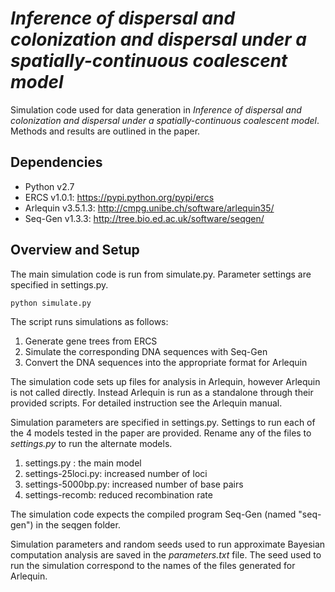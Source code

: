 # _Inference of dispersal and colonization and dispersal under a spatially-continuous coalescent model_

Simulation code used for data generation in _Inference of dispersal and colonization and dispersal under a spatially-continuous coalescent model_. Methods and results are outlined in the paper.

## Dependencies
* Python v2.7
* ERCS v1.0.1: https://pypi.python.org/pypi/ercs
* Arlequin v3.5.1.3: http://cmpg.unibe.ch/software/arlequin35/
* Seq-Gen v1.3.3: http://tree.bio.ed.ac.uk/software/seqgen/

## Overview and Setup
The main simulation code is run from simulate.py. Parameter settings are specified in settings.py.

``python simulate.py``

 The script runs simulations as follows:

1. Generate gene trees from ERCS
2. Simulate the corresponding DNA sequences with Seq-Gen
3. Convert the DNA sequences into the appropriate format for Arlequin

The simulation code sets up files for analysis in Arlequin, however Arlequin is not called directly. Instead Arlequin is run as a standalone through their provided scripts. For detailed instruction see the Arlequin manual.

Simulation parameters are specified in settings.py. Settings to run each of the 4 models tested in the paper are provided. Rename any of the files to _settings.py_ to run the alternate models.

1. settings.py : the main model
2. settings-25loci.py: increased number of loci
3. settings-5000bp.py: increased number of base pairs 
4. settings-recomb: reduced recombination rate

The simulation code expects the compiled program Seq-Gen (named "seq-gen") in the seqgen folder.

Simulation parameters and random seeds used to run approximate Bayesian computation analysis are saved in the _parameters.txt_ file. The seed used to run the simulation correspond to the names of the files generated for Arlequin.